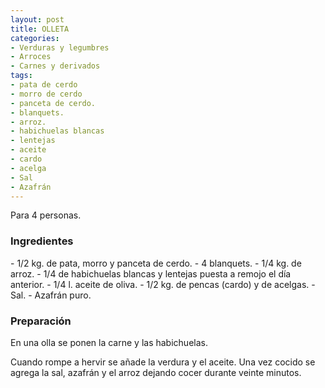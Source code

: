 ```yaml
---
layout: post
title: OLLETA
categories:
- Verduras y legumbres
- Arroces
- Carnes y derivados
tags:
- pata de cerdo
- morro de cerdo
- panceta de cerdo.
- blanquets.
- arroz.
- habichuelas blancas
- lentejas
- aceite
- cardo
- acelga
- Sal
- Azafrán
---
```

Para 4 personas.

<h3>Ingredientes</h3>
- 1/2 kg. de pata, morro y panceta de cerdo.
- 4 blanquets.
- 1/4 kg. de arroz.
- 1/4 de habichuelas blancas y lentejas puesta a remojo el día anterior.
- 1/4 l. aceite de oliva.
- 1/2 kg. de pencas (cardo) y de acelgas.
- Sal.
- Azafrán puro.

<h3>Preparación</h3>
En una olla se ponen la carne y las habichuelas.

Cuando rompe a hervir se añade la verdura y el aceite. Una vez cocido se agrega la sal, azafrán y el arroz dejando cocer durante veinte minutos.